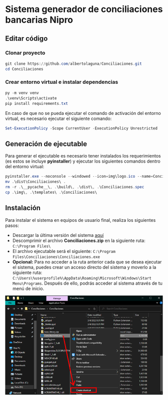 # Sistema generador de conciliaciones bancarias Nipro

## Editar código

### Clonar proyecto

```Powershell
git clone https://github.com/albertolaguna/Conciliaciones.git
cd Conciliaciones
```

### Crear entorno virtual e instalar dependencias

```Powershell
py -m venv venv
.\venv\Scripts\activate
pip install requirements.txt
```

En caso de que no se pueda ejecutar el comando de activación del entorno virtual, es necesario ejecutar el siguiente comando:

```Powershell
Set-ExecutionPolicy -Scope CurrentUser -ExecutionPolicy Unrestricted
```

## Generación de ejecutable

Para generar el ejecutable es necesario tener instalados los requerimientos (es estos se incluye **pyinstaller**) y ejecutar los siguientes comandos dentro del entorno virtual:

```Powershell
pyinstaller.exe --noconsole --windowed --icon=img\logo.ico --name=Conciliaciones  main.py/
mv .\dist\Conciliaciones\ .
rm -r .\__pycache__\, .\build\, .\dist\, .\Conciliaciones.spec
cp .\img\, .\templates\ .\Conciliaciones\
```

## Instalación

Para instalar el sistema en equipos de usuario final, realiza los siguientes pasos:

* Descargar la última versión del sistema [aquí](https://github.com/albertolaguna/Conciliaciones/releases)
* Descomprimir el archivo **Conciliaciones.zip** en la siguiente ruta: `C:\Program Files\`
* El archivo ejecutable será el siguiente: `C:\Program Files\Conciliaciones\Conciliaciones.exe`
* **Opcional:** Para no acceder a la ruta anterior cada que se desea ejecutar el sistema, puedes crear un acceso directo del sistema y moverlo a la siguiente ruta: `C:\Users\%userprofile%\AppData\Roaming\Microsoft\Windows\Start Menu\Programs`. Después de ello, podrás acceder al sistema através de tu menú de inicio.

![Crear acceso directo](img/shortcut.png)
